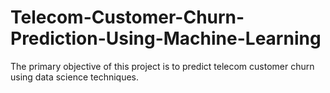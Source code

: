 # Telecom-Customer-Churn-Prediction-Using-Machine-Learning
The primary objective of this project is to predict telecom customer churn using data science techniques.
